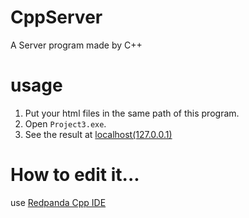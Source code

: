 # CppServer
A Server program made by C++

# usage
1. Put your html files in the same path of this program.
2. Open `Project3.exe`.
3. See the result at [localhost(127.0.0.1)](http://localhost/)

# How to edit it...

use [Redpanda Cpp IDE](https://github.com/royqh1979/RedPanda-CPP)

